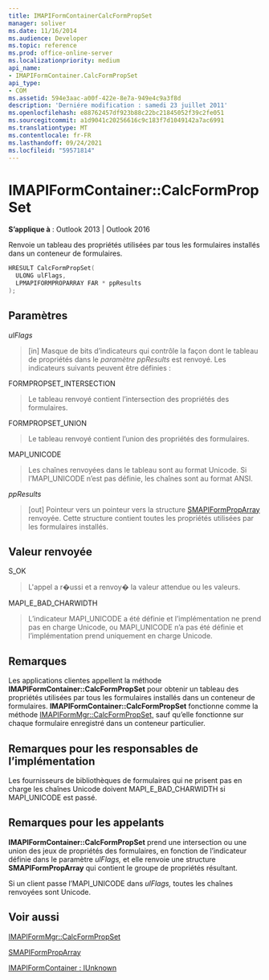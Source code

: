 ```yaml
---
title: IMAPIFormContainerCalcFormPropSet
manager: soliver
ms.date: 11/16/2014
ms.audience: Developer
ms.topic: reference
ms.prod: office-online-server
ms.localizationpriority: medium
api_name:
- IMAPIFormContainer.CalcFormPropSet
api_type:
- COM
ms.assetid: 594e3aac-a00f-422e-8e7a-949e4c9a3f8d
description: 'Derniére modification : samedi 23 juillet 2011'
ms.openlocfilehash: e88762457df923b88c22bc21845052f39c2fe051
ms.sourcegitcommit: a1d9041c20256616c9c183f7d1049142a7ac6991
ms.translationtype: MT
ms.contentlocale: fr-FR
ms.lasthandoff: 09/24/2021
ms.locfileid: "59571814"
---
```

# <a name="imapiformcontainercalcformpropset"></a>IMAPIFormContainer::CalcFormPropSet

  
  
**S’applique à** : Outlook 2013 | Outlook 2016 
  
Renvoie un tableau des propriétés utilisées par tous les formulaires installés dans un conteneur de formulaires.
  
```cpp
HRESULT CalcFormPropSet(
  ULONG ulFlags,
  LPMAPIFORMPROPARRAY FAR * ppResults
);
```

## <a name="parameters"></a>Paramètres

 _ulFlags_
  
> [in] Masque de bits d’indicateurs qui contrôle la façon dont le tableau de propriétés dans le  _paramètre ppResults_ est renvoyé. Les indicateurs suivants peuvent être définies : 
    
FORMPROPSET_INTERSECTION 
  
> Le tableau renvoyé contient l’intersection des propriétés des formulaires.
    
FORMPROPSET_UNION 
  
> Le tableau renvoyé contient l’union des propriétés des formulaires.
    
MAPI_UNICODE 
  
> Les chaînes renvoyées dans le tableau sont au format Unicode. Si l’MAPI_UNICODE n’est pas définie, les chaînes sont au format ANSI.
    
 _ppResults_
  
> [out] Pointeur vers un pointeur vers la structure [SMAPIFormPropArray](smapiformproparray.md) renvoyée. Cette structure contient toutes les propriétés utilisées par les formulaires installés. 
    
## <a name="return-value"></a>Valeur renvoyée

S_OK 
  
> L'appel a r�ussi et a renvoy� la valeur attendue ou les valeurs.
    
MAPI_E_BAD_CHARWIDTH 
  
> L’indicateur MAPI_UNICODE a été définie et l’implémentation ne prend pas en charge Unicode, ou MAPI_UNICODE n’a pas été définie et l’implémentation prend uniquement en charge Unicode.
    
## <a name="remarks"></a>Remarques

Les applications clientes appellent la méthode **IMAPIFormContainer::CalcFormPropSet** pour obtenir un tableau des propriétés utilisées par tous les formulaires installés dans un conteneur de formulaires. **IMAPIFormContainer::CalcFormPropSet** fonctionne comme la méthode [IMAPIFormMgr::CalcFormPropSet,](imapiformmgr-calcformpropset.md) sauf qu’elle fonctionne sur chaque formulaire enregistré dans un conteneur particulier. 
  
## <a name="notes-to-implementers"></a>Remarques pour les responsables de l’implémentation

Les fournisseurs de bibliothèques de formulaires qui ne prisent pas en charge les chaînes Unicode doivent MAPI_E_BAD_CHARWIDTH si MAPI_UNICODE est passé.
  
## <a name="notes-to-callers"></a>Remarques pour les appelants

 **IMAPIFormContainer::CalcFormPropSet** prend une intersection ou une union des jeux de propriétés des formulaires, en fonction de l’indicateur définie dans le paramètre  _ulFlags,_ et elle renvoie une structure **SMAPIFormPropArray** qui contient le groupe de propriétés résultant. 
  
Si un client passe l’MAPI_UNICODE dans  _ulFlags,_ toutes les chaînes renvoyées sont Unicode.
  
## <a name="see-also"></a>Voir aussi



[IMAPIFormMgr::CalcFormPropSet](imapiformmgr-calcformpropset.md)
  
[SMAPIFormPropArray](smapiformproparray.md)
  
[IMAPIFormContainer : IUnknown](imapiformcontaineriunknown.md)

